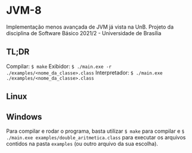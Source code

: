# JVM-8
Implementação menos avançada de JVM já vista na UnB. Projeto da disciplina de Software Básico 2021/2 - Universidade de Brasília

## TL;DR
Compilar: `$ make`
Exibidor: `$ ./main.exe -r ./examples/<nome_da_classe>.class`
Interpretador: `$ ./main.exe ./examples/<nome_da_classe>.class`

## Linux

## Windows
Para compilar e rodar o programa, basta utilizar `$ make` para compilar e `$ ./main.exe examples/double_aritmetica.class` para executar os arquivos contidos na pasta `examples` (ou outro arquivo da sua escolha). 
